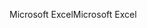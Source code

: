 <span data-ttu-id="bccb0-101">Microsoft Excel</span><span class="sxs-lookup"><span data-stu-id="bccb0-101">Microsoft Excel</span></span>